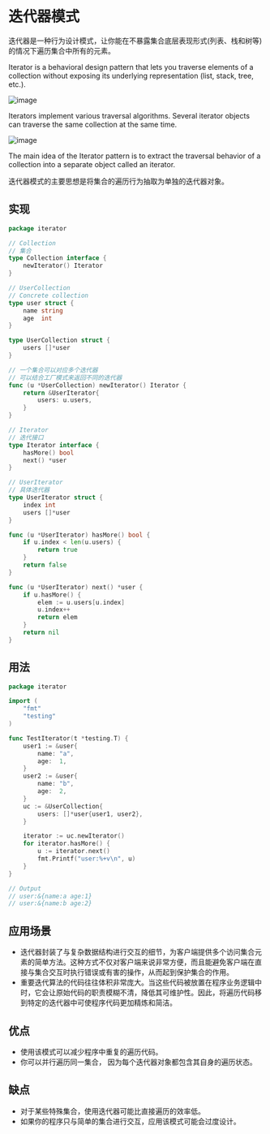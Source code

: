 # 迭代器模式

迭代器是一种行为设计模式，让你能在不暴露集合底层表现形式(列表、栈和树等)的情况下遍历集合中所有的元素。

Iterator is a behavioral design pattern that lets you traverse elements of a collection without exposing its underlying
representation (list, stack, tree, etc.).

![image](https://user-images.githubusercontent.com/65383410/165703393-790d4716-2153-4228-bda2-d8b72d65923d.png)

Iterators implement various traversal algorithms. Several iterator objects can traverse the same collection at the same
time.

![image](https://user-images.githubusercontent.com/65383410/165705777-3df019fa-32e1-4e62-823c-1c3941d7742c.png)

The main idea of the Iterator pattern is to extract the traversal behavior of a collection into a separate object called
an iterator.

迭代器模式的主要思想是将集合的遍历行为抽取为单独的迭代器对象。

## 实现

```go
package iterator

// Collection
// 集合
type Collection interface {
	newIterator() Iterator
}

// UserCollection
// Concrete collection
type user struct {
	name string
	age  int
}

type UserCollection struct {
	users []*user
}

// 一个集合可以对应多个迭代器
// 可以结合工厂模式来返回不同的迭代器
func (u *UserCollection) newIterator() Iterator {
	return &UserIterator{
		users: u.users,
	}
}

// Iterator
// 迭代接口
type Iterator interface {
	hasMore() bool
	next() *user
}

// UserIterator
// 具体迭代器
type UserIterator struct {
	index int
	users []*user
}

func (u *UserIterator) hasMore() bool {
	if u.index < len(u.users) {
		return true
	}
	return false
}

func (u *UserIterator) next() *user {
	if u.hasMore() {
		elem := u.users[u.index]
		u.index++
		return elem
	}
	return nil
}

```

## 用法

```go
package iterator

import (
	"fmt"
	"testing"
)

func TestIterator(t *testing.T) {
	user1 := &user{
		name: "a",
		age:  1,
	}
	user2 := &user{
		name: "b",
		age:  2,
	}
	uc := &UserCollection{
		users: []*user{user1, user2},
	}

	iterator := uc.newIterator()
	for iterator.hasMore() {
		u := iterator.next()
		fmt.Printf("user:%+v\n", u)
	}
}

// Output
// user:&{name:a age:1}
// user:&{name:b age:2}
```

## 应用场景

- 迭代器封装了与复杂数据结构进行交互的细节，为客户端提供多个访问集合元素的简单方法。这种方式不仅对客户端来说非常方便，而且能避免客户端在直接与集合交互时执行错误或有害的操作，从而起到保护集合的作用。
- 重要迭代算法的代码往往体积非常庞大。当这些代码被放置在程序业务逻辑中时，它会让原始代码的职责模糊不清，降低其可维护性。因此，将遍历代码移到特定的迭代器中可使程序代码更加精炼和简洁。

## 优点

- 使用该模式可以减少程序中重复的遍历代码。
- 你可以并行遍历同一集合， 因为每个迭代器对象都包含其自身的遍历状态。

## 缺点

- 对于某些特殊集合，使用迭代器可能比直接遍历的效率低。
- 如果你的程序只与简单的集合进行交互，应用该模式可能会过度设计。
